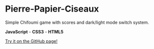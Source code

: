 # Pierre-Papier-Ciseaux

Simple Chifoumi game with scores and dark/light mode switch system.

**JavaScript** - **CSS3** - **HTML5**

[Try it on the GitHub page!](https://victort-github.github.io/Pierre-Papier-Ciseaux/)
